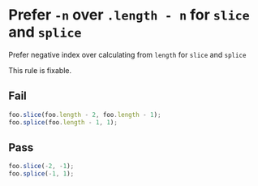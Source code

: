 # Prefer `-n` over `.length - n` for `slice` and `splice`

Prefer negative index over calculating from `length` for `slice` and `splice`

This rule is fixable.

## Fail

```js
foo.slice(foo.length - 2, foo.length - 1);
foo.splice(foo.length - 1, 1);
```

## Pass

```js
foo.slice(-2, -1);
foo.splice(-1, 1);
```
